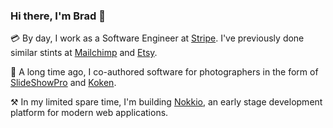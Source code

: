### Hi there, I'm Brad 👋

💳 By day, I work as a Software Engineer at [Stripe](https://stripe.com/). I've previously done similar stints at [Mailchimp](https://mailchimp.com) and [Etsy](https://etsy.com).

📸 A long time ago, I co-authored software for photographers in the form of [SlideShowPro](https://slideshowpro.net) and [Koken](https://koken.me).

⚒ In my limited spare time, I'm building [Nokkio](https://nokk.io), an early stage development platform for modern web applications.

<!--
**bradleyboy/bradleyboy** is a ✨ _special_ ✨ repository because its `README.md` (this file) appears on your GitHub profile.

Here are some ideas to get you started:

- 🔭 I’m currently working on ...
- 🌱 I’m currently learning ...
- 👯 I’m looking to collaborate on ...
- 🤔 I’m looking for help with ...
- 💬 Ask me about ...
- 📫 How to reach me: ...
- 😄 Pronouns: ...
- ⚡ Fun fact: ...
-->

